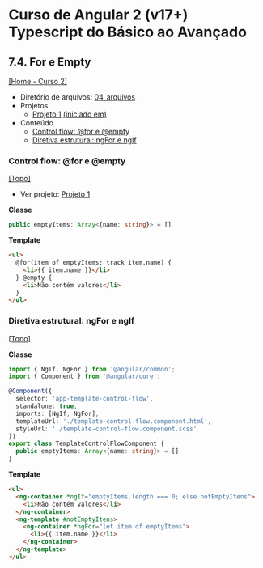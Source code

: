 # Curso de Angular 2 (v17+) Typescript do Básico ao Avançado

## 7.4. For e Empty
[[Home - Curso 2]](../../README.md#curso-2)<br />

- Diretório de arquivos: [04_arquivos](./04_arquivos/)
- Projetos
  - [Projeto 1](./04_arquivos/proj_01/) [(iniciado em)](#control-flow-for-e-empty)
- Conteúdo
  - [Control flow: @for e @empty](#control-flow-for-e-empty)
  - [Diretiva estrutural: ngFor e ngIf](#diretiva-estrutural-ngfor-e-ngif)

### Control flow: @for e @empty
[[Topo]](#)<br />

- Ver projeto: [Projeto 1](./04_arquivos/proj_01/)

**Classe**
```typescript
public emptyItems: Array<{name: string}> = []
```

**Template**
```html
<ul>
  @for(item of emptyItems; track item.name) {
    <li>{{ item.name }}</li>
  } @empty {
    <li>Não contém valores</li>
  }
</ul>
```

### Diretiva estrutural: ngFor e ngIf
[[Topo]](#)<br />

**Classe**
```typescript
import { NgIf, NgFor } from '@angular/common';
import { Component } from '@angular/core';

@Component({
  selector: 'app-template-control-flow',
  standalone: true,
  imports: [NgIf, NgFor],
  templateUrl: './template-control-flow.component.html',
  styleUrl: './template-control-flow.component.scss'
})
export class TemplateControlFlowComponent {
  public emptyItems: Array<{name: string}> = []
}
```

**Template**
```html
<ul>
  <ng-container *ngIf="emptyItems.length === 0; else notEmptyItens">
    <li>Não contém valores</li>
  </ng-container>
  <ng-template #notEmptyItens>
    <ng-container *ngFor="let item of emptyItems">
      <li>{{ item.name }}</li>
    </ng-container>
  </ng-template>
</ul>
```
